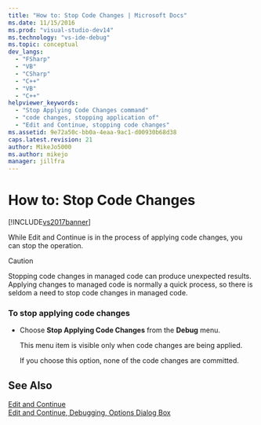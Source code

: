 ```yaml
---
title: "How to: Stop Code Changes | Microsoft Docs"
ms.date: 11/15/2016
ms.prod: "visual-studio-dev14"
ms.technology: "vs-ide-debug"
ms.topic: conceptual
dev_langs: 
  - "FSharp"
  - "VB"
  - "CSharp"
  - "C++"
  - "VB"
  - "C++"
helpviewer_keywords: 
  - "Stop Applying Code Changes command"
  - "code changes, stopping application of"
  - "Edit and Continue, stopping code changes"
ms.assetid: 9e72a50c-bb0a-4eaa-9ac1-d00930b68d38
caps.latest.revision: 21
author: MikeJo5000
ms.author: mikejo
manager: jillfra
---
```

# How to: Stop Code Changes
[!INCLUDE[vs2017banner](../includes/vs2017banner.md)]

While Edit and Continue is in the process of applying code changes, you can stop the operation.  
  
> [!CAUTION]
> Stopping code changes in managed code can produce unexpected results. Applying changes to managed code is normally a quick process, so there is seldom a need to stop code changes in managed code.  
  
### To stop applying code changes  
  
- Choose **Stop Applying Code Changes** from the **Debug** menu.  
  
  This menu item is visible only when code changes are being applied.  
  
  If you choose this option, none of the code changes are committed.  
  
## See Also  
 [Edit and Continue](../debugger/edit-and-continue.md)   
 [Edit and Continue, Debugging, Options Dialog Box](https://msdn.microsoft.com/library/009d225f-ef65-463f-a146-e4c518f86103)
